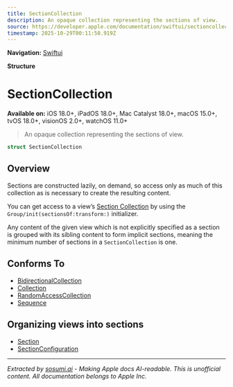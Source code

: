 ```yaml
---
title: SectionCollection
description: An opaque collection representing the sections of view.
source: https://developer.apple.com/documentation/swiftui/sectioncollection
timestamp: 2025-10-29T00:11:50.919Z
---
```


**Navigation:** [Swiftui](/documentation/swiftui)

**Structure**

# SectionCollection

**Available on:** iOS 18.0+, iPadOS 18.0+, Mac Catalyst 18.0+, macOS 15.0+, tvOS 18.0+, visionOS 2.0+, watchOS 11.0+

> An opaque collection representing the sections of view.

```swift
struct SectionCollection
```

## Overview

Sections are constructed lazily, on demand, so access only as much of this collection as is necessary to create the resulting content.

You can get access to a view’s [Section Collection](/documentation/swiftui/sectioncollection) by using the `Group/init(sectionsOf:transform:)` initializer.

Any content of the given view which is not explicitly specified as a section is grouped with its sibling content to form implicit sections, meaning the minimum number of sections in a `SectionCollection` is one.

## Conforms To

- [BidirectionalCollection](/documentation/Swift/BidirectionalCollection)
- [Collection](/documentation/Swift/Collection)
- [RandomAccessCollection](/documentation/Swift/RandomAccessCollection)
- [Sequence](/documentation/Swift/Sequence)

## Organizing views into sections

- [Section](/documentation/swiftui/section)
- [SectionConfiguration](/documentation/swiftui/sectionconfiguration)

---

*Extracted by [sosumi.ai](https://sosumi.ai) - Making Apple docs AI-readable.*
*This is unofficial content. All documentation belongs to Apple Inc.*
